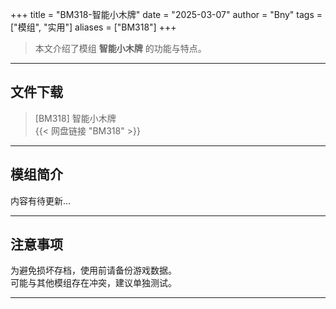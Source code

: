 +++
title = "BM318-智能小木牌"
date = "2025-03-07"
author = "Bny"
tags = ["模组", "实用"]
aliases = ["BM318"]
+++

> 本文介绍了模组 **智能小木牌** 的功能与特点。

---

## 文件下载

> [BM318] 智能小木牌  
{{< 网盘链接 "BM318" >}}  

---

## 模组简介

>  
内容有待更新...  

---

## 注意事项

>  
为避免损坏存档，使用前请备份游戏数据。  
可能与其他模组存在冲突，建议单独测试。  

---

